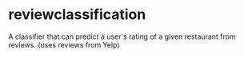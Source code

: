 # reviewclassification

A classifier that can predict a user's rating of a given restaurant from reviews. (uses reviews from Yelp)

